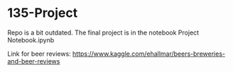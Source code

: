 # 135-Project

Repo is a bit outdated.
The final project is in the notebook Project Notebook.ipynb

Link for beer reviews: https://www.kaggle.com/ehallmar/beers-breweries-and-beer-reviews
